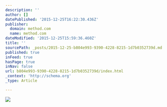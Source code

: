 ```yaml
---
description: ''
author: []
datePublished: '2015-12-25T16:22:30.436Z'
publisher:
  domain: method.com
  name: method.com
dateModified: '2015-12-25T15:59:36.460Z'
title: ''
sourcePath: _posts/2015-12-25-b804e993-9390-4228-8215-1d7b0352739d.md
published: true
inFeed: true
hasPage: true
inNav: false
url: b804e993-9390-4228-8215-1d7b0352739d/index.html
_context: 'http://schema.org'
_type: Article

---
```

![](http://method.com/img/work/basis/leading1-644.png)